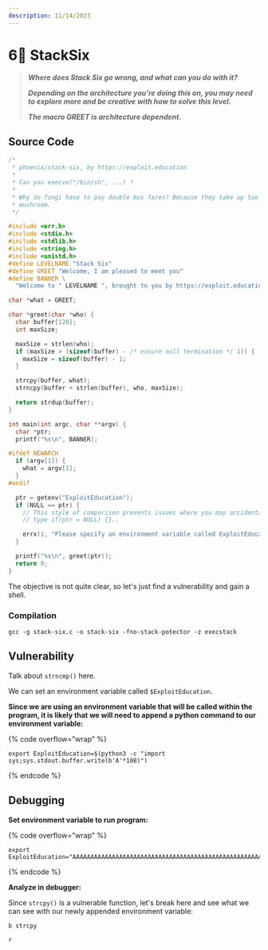 ```yaml
---
description: 11/14/2023
---
```


# 6⃣ StackSix

> _**Where does Stack Six go wrong, and what can you do with it?**_
>
> _**Depending on the architecture you’re doing this on, you may need to explore more and be creative with how to solve this level.**_
>
> _**The macro GREET is architecture dependent.**_

## Source Code

```c
/*
 * phoenix/stack-six, by https://exploit.education
 *
 * Can you execve("/bin/sh", ...) ?
 *
 * Why do fungi have to pay double bus fares? Because they take up too
 * mushroom.
 */

#include <err.h>
#include <stdio.h>
#include <stdlib.h>
#include <string.h>
#include <unistd.h>
#define LEVELNAME "Stack Six"
#define GREET "Welcome, I am pleased to meet you"
#define BANNER \
  "Welcome to " LEVELNAME ", brought to you by https://exploit.education"

char *what = GREET;

char *greet(char *who) {
  char buffer[128];
  int maxSize;

  maxSize = strlen(who);
  if (maxSize > (sizeof(buffer) - /* ensure null termination */ 1)) {
    maxSize = sizeof(buffer) - 1;
  }

  strcpy(buffer, what);
  strncpy(buffer + strlen(buffer), who, maxSize);

  return strdup(buffer);
}

int main(int argc, char **argv) {
  char *ptr;
  printf("%s\n", BANNER);

#ifdef NEWARCH
  if (argv[1]) {
    what = argv[1];
  }
#endif

  ptr = getenv("ExploitEducation");
  if (NULL == ptr) {
    // This style of comparison prevents issues where you may accidentally
    // type if(ptr = NULL) {}..

    errx(1, "Please specify an environment variable called ExploitEducation");
  }

  printf("%s\n", greet(ptr));
  return 0;
}
```

The objective is not quite clear, so let's just find a vulnerability and gain a shell.

### Compilation

```
gcc -g stack-six.c -o stack-six -fno-stack-potector -z execstack
```

## Vulnerability

Talk about `strncmp()` here.

We can set an environment variable called `$ExploitEducation`.

**Since we are using an environment variable that will be called within the program, it is likely that we will need to append a python command to our environment variable:**

{% code overflow="wrap" %}
```
export ExploitEducation=$(python3 -c "import sys;sys.stdout.buffer.write(b'A'*108)")
```
{% endcode %}

## Debugging

**Set environment variable to run program:**

{% code overflow="wrap" %}
```
export ExploitEducation="AAAAAAAAAAAAAAAAAAAAAAAAAAAAAAAAAAAAAAAAAAAAAAAAAAAAAAAAAAAA"
```
{% endcode %}

**Analyze in debugger:**

Since `strcpy()` is a vulnerable function, let's break here and see what we can see with our newly appended environment variable:

```
b strcpy

r


```
